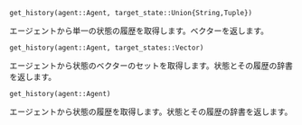 ```
get_history(agent::Agent, target_state::Union{String,Tuple})
```

エージェントから単一の状態の履歴を取得します。ベクターを返します。

```
get_history(agent::Agent, target_states::Vector)
```

エージェントから状態のベクターのセットを取得します。状態とその履歴の辞書を返します。

```
get_history(agent::Agent)
```

エージェントから状態の履歴を取得します。状態とその履歴の辞書を返します。
